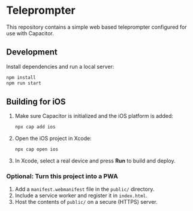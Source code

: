 # Teleprompter

This repository contains a simple web based teleprompter configured for use with Capacitor.

## Development

Install dependencies and run a local server:

```bash
npm install
npm run start
```

## Building for iOS

1. Make sure Capacitor is initialized and the iOS platform is added:
   ```bash
   npx cap add ios
   ```
2. Open the iOS project in Xcode:
   ```bash
   npx cap open ios
   ```
3. In Xcode, select a real device and press **Run** to build and deploy.

### Optional: Turn this project into a PWA

1. Add a `manifest.webmanifest` file in the `public/` directory.
2. Include a service worker and register it in `index.html`.
3. Host the contents of `public/` on a secure (HTTPS) server.

